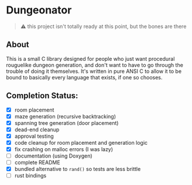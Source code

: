 # Dungeonator

> :warning: this project isn't totally ready at this point, but the bones are there

## About

This is a small C library designed for people who just want procedural rouguelike dungeon generation,
and don't want to have to go through the trouble of doing it themselves. It's written in pure ANSI C to allow it
to be bound to basically every language that exists, if one so chooses.

## Completion Status:
- [X] room placement
- [X] maze generation (recursive backtracking)
- [X] spanning tree generation (door placement)
- [X] dead-end cleanup
- [X] approval testing
- [X] code cleanup for room placement and generation logic
- [X] fix crashing on malloc errors (I was lazy)
- [ ] documentation (using Doxygen)
- [ ] complete README
- [X] bundled alternative to `rand()` so tests are less brittle
- [ ] rust bindings
